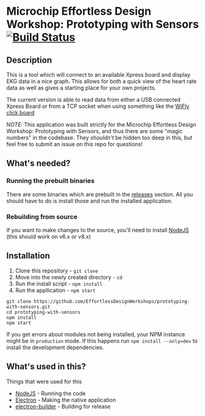 # Microchip Effortless Design Workshop: Prototyping with Sensors [![Build Status](https://travis-ci.org/EffortlessDesignWorkshops/prototyping-with-sensors.svg?branch=master)](https://travis-ci.org/EffortlessDesignWorkshops/prototyping-with-sensors)

## Description
This is a tool which will connect to an available Xpress board and display EKG data in a nice graph. This allows for both a quick view of the heart rate data as well as gives a starting place for your own projects.

The current version is able to read data from either a USB connected Xpress Board or from a TCP socket when using something like the [WiFly click board](http://mikroe.com/click/wifly)

_NOTE:_ This application was built strictly for the Microchip Effortless Design Workshop: Prototyping with Sensors, and thus there are some "magic numbers" in the codebase. They _shouldn't_ be hidden too deep in this, but feel free to submit an issue on this repo for questions! 

## What's needed?
### Running the prebuilt binaries
There are some binaries which are prebuilt in the [releases](https://github.com/EffortlessDesignWorkshops/prototyping-with-sensors/releases) section. All you should have to do is install those and run the installed application.

### Rebuilding from source
If you want to make changes to the source, you'll need to install [NodeJS](https://nodejs.org) (this should work on v6.x or v8.x)

## Installation
1. Clone this repository - `git clone`
2. Move into the newly created directory - `cd`
3. Run the install script - `npm install`
4. Run the appllication - `npm start`

```
git clone https://github.com/EffortlessDesignWorkshops/prototyping-with-sensors.git
cd prototyping-with-sensors
npm install
npm start
```

If you get errors about modules not being installed, your NPM instance might be in `production` mode. If this happens run `npm install --only=dev` to install the development dependencies.

## What's used in this?
Things that were used for this
- [NodeJS](https://nodejs.org) - Running the code
- [Electron](https://electron.atom.io/) - Making the native application
- [electron-builder](https://github.com/electron-userland/electron-builder) - Building for release
